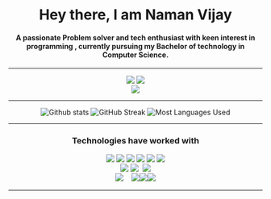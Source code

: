 <h1 align="center">
    Hey there, I am Naman Vijay 
</h1>
<h4 align="center">
A passionate Problem solver and tech enthusiast with keen interest in programming , currently pursuing my Bachelor of technology in Computer Science. 
    </h4>
<hr>

<div align="center">
    
[<img src="https://img.shields.io/badge/linkedin-%230077B5.svg?&style=for-the-badge&logo=linkedin&logoColor=white" />](https://www.linkedin.com/in/naman-vijay-574758200/) [<img src="https://img.shields.io/badge/-Mail-c14438?style=for-the-badge&logo=Gmail&logoColor=white"/>](mailto:namanvijay814@gmail.com)  
    ![](https://komarev.com/ghpvc/?username=Naman814)

<hr>

![Github stats](https://github-readme-stats.vercel.app/api?username=Naman814&theme=prussian&count_private=true&show_icons=true&include_all_commits=true) 
 ![GitHub Streak](https://github-readme-streak-stats.herokuapp.com/?user=Naman814&theme=prussian&layout=compact)
![Most Languages Used](https://github-readme-stats.vercel.app/api/top-langs/?username=Naman814&theme=prussian&layout=compact)

<hr>

<h3 align="center">Technologies have worked with</h3>
<p align="center">
<img src="https://img.icons8.com/color/65/000000/c-programming.png"/> <img src="https://img.icons8.com/color/65/000000/c-plus-plus-logo.png"/> <img src="https://img.icons8.com/color/65/000000/java-coffee-cup-logo.png"/> <img src="https://img.icons8.com/color/65/000000/python.png"/> <img src="https://img.icons8.com/color/65/000000/javascript.png"/> <img src="https://img.icons8.com/ios-filled/65/000000/console.png"/>
<br>
<img src="https://img.icons8.com/color/65/000000/html-5.png"/> <img src="https://img.icons8.com/color/65/000000/css3.png"/>  &nbsp;<img src="https://img.icons8.com/ultraviolet/55/000000/react.png"/> 
<br/>
<img src="https://img.icons8.com/color/80/000000/nodejs.png"/>&nbsp;&nbsp;&nbsp; <img src="https://img.icons8.com/ios/80/000000/mysql-logo.png"/><img src="https://img.icons8.com/color/65/000000/git.png"/><img src="https://img.icons8.com/windows/65/000000/github.png"/>
<br>

</p>
<hr>
